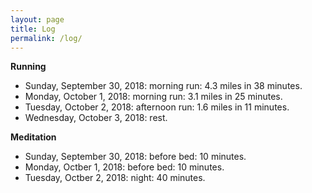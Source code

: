```yaml
---
layout: page
title: Log
permalink: /log/
---
```


<b>Running</b>

<ul>
  <li>Sunday, September 30, 2018: morning run: 4.3 miles in 38 minutes.</li>
  <li>Monday, October 1, 2018: morning run: 3.1 miles in 25 minutes.</li>
  <li>Tuesday, October 2, 2018: afternoon run: 1.6 miles in 11 minutes.</li>
  <li>Wednesday, October 3, 2018: rest.</li>
</ul>

<b>Meditation</b>

<ul>
  <li>Sunday, September 30, 2018: before bed: 10 minutes.</li>
  <li>Monday, Octber 1, 2018: before bed: 10 minutes.</li>
  <li>Tuesday, Octber 2, 2018: night: 40 minutes.</li>
</ul>
